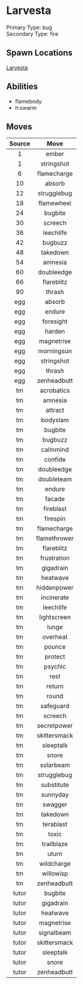 # Larvesta  
Primary Type: bug  
Secondary Type: fire  
  
## Spawn Locations  
[Larvesta](/data/spawn_presets/larvesta.md)  
  
## Abilities  
  * flamebody
  * h:swarm
  
  
## Moves  
  
| Source | Move |  
|:---:|:---:|  
| 1 | ember |  
| 1 | stringshot |  
| 6 | flamecharge |  
| 10 | absorb |  
| 12 | strugglebug |  
| 18 | flamewheel |  
| 24 | bugbite |  
| 30 | screech |  
| 36 | leechlife |  
| 42 | bugbuzz |  
| 48 | takedown |  
| 54 | amnesia |  
| 60 | doubleedge |  
| 66 | flareblitz |  
| 90 | thrash |  
| egg | absorb |  
| egg | endure |  
| egg | foresight |  
| egg | harden |  
| egg | magnetrise |  
| egg | morningsun |  
| egg | stringshot |  
| egg | thrash |  
| egg | zenheadbutt |  
| tm | acrobatics |  
| tm | amnesia |  
| tm | attract |  
| tm | bodyslam |  
| tm | bugbite |  
| tm | bugbuzz |  
| tm | calmmind |  
| tm | confide |  
| tm | doubleedge |  
| tm | doubleteam |  
| tm | endure |  
| tm | facade |  
| tm | fireblast |  
| tm | firespin |  
| tm | flamecharge |  
| tm | flamethrower |  
| tm | flareblitz |  
| tm | frustration |  
| tm | gigadrain |  
| tm | heatwave |  
| tm | hiddenpower |  
| tm | incinerate |  
| tm | leechlife |  
| tm | lightscreen |  
| tm | lunge |  
| tm | overheat |  
| tm | pounce |  
| tm | protect |  
| tm | psychic |  
| tm | rest |  
| tm | return |  
| tm | round |  
| tm | safeguard |  
| tm | screech |  
| tm | secretpower |  
| tm | skittersmack |  
| tm | sleeptalk |  
| tm | snore |  
| tm | solarbeam |  
| tm | strugglebug |  
| tm | substitute |  
| tm | sunnyday |  
| tm | swagger |  
| tm | takedown |  
| tm | terablast |  
| tm | toxic |  
| tm | trailblaze |  
| tm | uturn |  
| tm | wildcharge |  
| tm | willowisp |  
| tm | zenheadbutt |  
| tutor | bugbite |  
| tutor | gigadrain |  
| tutor | heatwave |  
| tutor | magnetrise |  
| tutor | signalbeam |  
| tutor | skittersmack |  
| tutor | sleeptalk |  
| tutor | snore |  
| tutor | zenheadbutt |  
  
